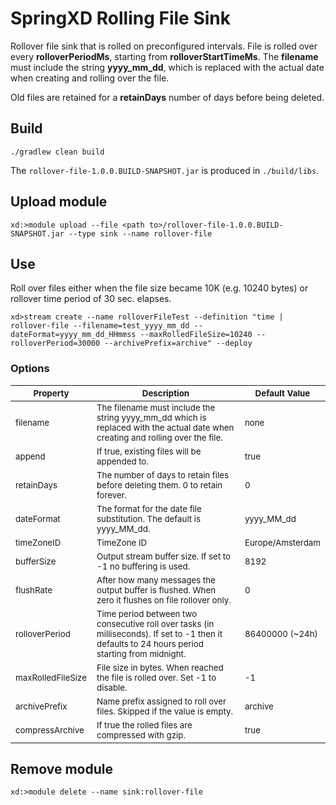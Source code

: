 # SpringXD Rolling File Sink

Rollover file sink that is rolled on preconfigured intervals.
File is rolled over every __rolloverPeriodMs__, starting from __rolloverStartTimeMs__. The __filename__ must 
include the string __yyyy_mm_dd__, which is replaced with the actual date when creating and rolling over the file.

Old files are retained for a __retainDays__ number of days before being deleted.

## Build

```
./gradlew clean build
```

The `rollover-file-1.0.0.BUILD-SNAPSHOT.jar` is produced in `./build/libs`. 

## Upload module

```
xd:>module upload --file <path to>/rollover-file-1.0.0.BUILD-SNAPSHOT.jar --type sink --name rollover-file
```

## Use

Roll over files either when the file size became 10K (e.g. 10240 bytes) or rollover time period of 30 sec. elapses.

```
xd>stream create --name rolloverFileTest --definition "time | rollover-file --filename=test_yyyy_mm_dd --dateFormat=yyyy_mm_dd_HHmmss --maxRolledFileSize=10240 --rolloverPeriod=30000 --archivePrefix=archive" --deploy 
```

### Options

<table>
	<thead>
		<tr>
			<th><sub>Property</sub></th>
			<th><sub>Description</sub></th>
			<th><sub>Default Value</sub></th>
		</tr>
	</thead>
	<tbody>
		<tr>
			<td><sub>filename</sub></td>
			<td><sub>The filename must include the string yyyy_mm_dd which is replaced with the actual date when creating and rolling over the file.</sub></td>
			<td><sub>none</sub></td>
		</tr>
		<tr>
			<td><sub>append</sub></td>
			<td><sub>If true, existing files will be appended to.</sub></td>
			<td><sub>true</sub></td>
		</tr>
		<tr>
			<td><sub>retainDays</sub></td>
			<td><sub>The number of days to retain files before deleting them. 0 to retain forever.</sub></td>
			<td><sub>0</sub></td>
		</tr>
		<tr>
			<td><sub>dateFormat</sub></td>
			<td><sub>The format for the date file substitution. The default is yyyy_MM_dd.</sub></td>
			<td><sub>yyyy_MM_dd</sub></td>
		</tr>
		<tr>
			<td><sub>timeZoneID</sub></td>
			<td><sub>TimeZone ID</sub></td>
			<td><sub>Europe/Amsterdam</sub></td>
		</tr>
		<tr>
			<td><sub>bufferSize</sub></td>
			<td><sub>Output stream buffer size. If set to -1 no buffering is used.</sub></td>
			<td><sub>8192</sub></td>
		</tr>
		<tr>
			<td><sub>flushRate</sub></td>
			<td><sub>After how many messages the output buffer is flushed. When zero it flushes on file rollover only.</sub></td>
			<td><sub>0</sub></td>
		</tr>
		<tr>
			<td><sub>rolloverPeriod</sub></td>
			<td><sub>Time period between two consecutive roll over tasks (in milliseconds). If set to -1 then it defaults to 24 hours period starting from midnight.</sub></td>
			<td><sub>86400000 (~24h)</sub></td>
		</tr>
		<tr>
			<td><sub>maxRolledFileSize</sub></td>
			<td><sub>File size in bytes. When reached the file is rolled over. Set -1 to disable.</sub></td>
			<td><sub>-1</sub></td>
		</tr>
		<tr>
			<td><sub>archivePrefix</sub></td>
			<td><sub>Name prefix assigned to roll over files. Skipped if the value is empty.</sub></td>
			<td><sub>archive</sub></td>
		</tr>
		<tr>
			<td><sub>compressArchive</sub></td>
			<td><sub>If true the rolled files are compressed with gzip.</sub></td>
			<td><sub>true</sub></td>
		</tr>		
	</tbody>	  	
</table>

## Remove module

```
xd:>module delete --name sink:rollover-file
```